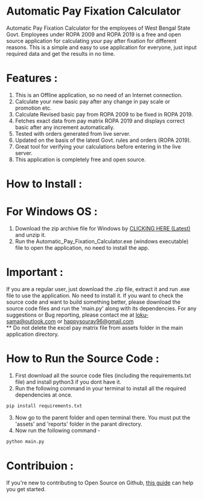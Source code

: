 # Automatic Pay Fixation Calculator
Automatic Pay Fixation Calculator for the employees of West Bengal State Govt. Employees under ROPA 2009 and ROPA 2019 is a free and open source application for calculating your pay after fixation for different reasons. This is a simple and easy to use application for everyone, just input required data and get the results in no time.

# Features :

   1. This is an Offline application, so no need of an Internet connection.
   2. Calculate your new basic pay after any change in pay scale or promotion etc.
   3. Calculate Revised basic pay from ROPA 2009 to be fixed in ROPA 2019.
   4. Fetches exact data from pay matrix ROPA 2019 and displays correct basic after any increment automatically.
   5. Tested with orders generated from live server.
   6. Updated on the basis of the latest Govt. rules and orders (ROPA 2019).
   7. Great tool for verifying your calculations before entering in the live server.
   8. This application is completely free and open source.

# How to Install :
  # For Windows OS :
   1. Download the zip archive file for Windows by <a href="https://github.com/loku-sama/pay-fixation-wb/releases/download/1.0.1/Automatic_Pay_Fixation_Calculator_ver_1.0.1.zip"> CLICKING HERE (Latest)</a> and unzip it. 
   2. Run the Automatic_Pay_Fixation_Calculator.exe (windows executable) file to open the application, no need to install the app.

# Important :
If you are a regular user, just download the .zip file, extract it and run .exe file to use the application. No need to install it.
If you want to check the source code and want to build something better, please download the source code files and run the 'main.py' along with its dependencies.
For any suggestions or Bug reporting, please contact me at loku-sama@outlook.com or happysourav96@gmail.com              
** Do not delete the excel pay matrix file from assets folder in the main application directory.

# How to Run the Source Code :
1. First download all the source code files (including the requirements.txt file) and install python3 if you dont have it.
2. Run the following command in your terminal to install all the required dependencies at once.
  ```python
  pip install requirements.txt
  ```
3. Now go to the parent folder and open terminal there. You must put the 'assets' and 'reports' folder in the parant directory.
4. Now run the following command -
```python
python main.py
```

# Contribuion :
If you're new to contributing to Open Source on Github, <a href="https://guides.github.com/activities/contributing-to-open-source/">this guide</a> can help you get started.
